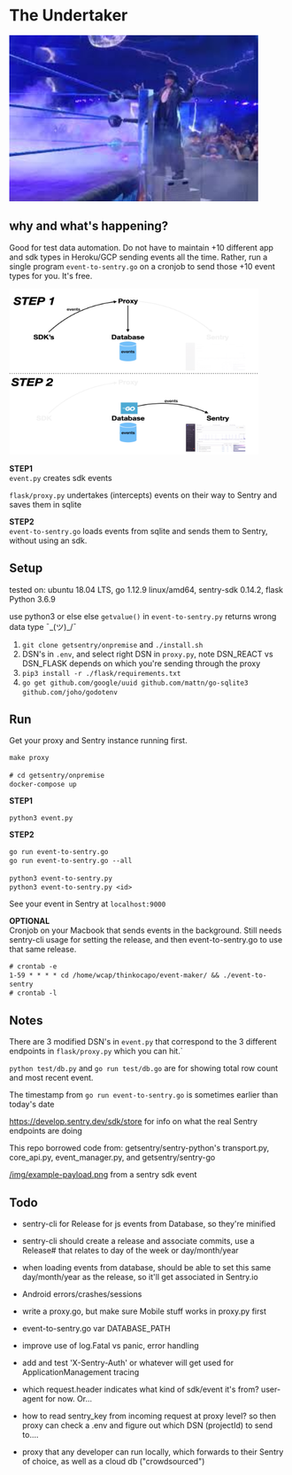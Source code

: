 <!-- ![The Undertaker](./img/undertaker-1.png) -->
# The Undertaker

<img src="./img/undertaker-4.jpeg" width="450" height="300">  

## why and what's happening?  
Good for test data automation. Do not have to maintain +10 different app and sdk types in Heroku/GCP sending events all the time. Rather, run a single program `event-to-sentry.go` on a cronjob to send those +10 event types for you. It's free. 

<img src="./img/event-maker-slide-2.001.png" width="450" height="300">  

**STEP1**  
`event.py` creates sdk events

`flask/proxy.py` undertakes (intercepts) events on their way to Sentry and saves them in sqlite

**STEP2**  
`event-to-sentry.go` loads events from sqlite and sends them to Sentry, without using an sdk.

## Setup
tested on: ubuntu 18.04 LTS, go 1.12.9 linux/amd64, sentry-sdk 0.14.2, flask Python 3.6.9

use python3 or else else `getvalue()` in `event-to-sentry.py` returns wrong data type ¯\_(ツ)_/¯

1. `git clone getsentry/onpremise` and `./install.sh`
2. DSN's in `.env`, and select right DSN in `proxy.py`, note DSN_REACT vs DSN_FLASK depends on which you're sending through the proxy
3. `pip3 install -r ./flask/requirements.txt`
4. `go get github.com/google/uuid github.com/mattn/go-sqlite3 github.com/joho/godotenv`

## Run
Get your proxy and Sentry instance running first.
```
make proxy

# cd getsentry/onpremise
docker-compose up
```
**STEP1**  
```
python3 event.py
```
**STEP2**  
```
go run event-to-sentry.go
go run event-to-sentry.go --all

python3 event-to-sentry.py
python3 event-to-sentry.py <id>
```
See your event in Sentry at `localhost:9000`

**OPTIONAL**  
Cronjob on your Macbook that sends events in the background. Still needs sentry-cli usage for setting the release, and then event-to-sentry.go to use that same release.
```
# crontab -e
1-59 * * * * cd /home/wcap/thinkocapo/event-maker/ && ./event-to-sentry
# crontab -l
```

## Notes
There are 3 modified DSN's in `event.py` that correspond to the 3 different endpoints in `flask/proxy.py` which you can hit.`

`python test/db.py` and `go run test/db.go` are for showing total row count and most recent event.

The timestamp from `go run event-to-sentry.go` is sometimes earlier than today's date

https://develop.sentry.dev/sdk/store for info on what the real Sentry endpoints are doing

This repo borrowed code from: getsentry/sentry-python's transport.py, core_api.py, event_manager.py, and getsentry/sentry-go

[/img/example-payload.png](./img/example-payload.png) from a sentry sdk event

## Todo

- sentry-cli for Release for js events from Database, so they're minified
- sentry-cli should create a release and associate commits, use a Release# that relates to day of the week or day/month/year
- when loading events from database, should be able to set this same day/month/year as the release, so it'll get associated in Sentry.io

- Android errors/crashes/sessions

- write a proxy.go, but make sure Mobile stuff works in proxy.py first
- event-to-sentry.go var DATABASE_PATH
- improve use of log.Fatal vs panic, error handling
- add and test 'X-Sentry-Auth' or whatever will get used for ApplicationManagement tracing 
- which request.header indicates what kind of sdk/event it's from? user-agent for now. Or...  
- how to read sentry_key from incoming request at proxy level? so then proxy can check a .env and figure out which DSN (projectId) to send to....
- proxy that any developer can run locally, which forwards to their Sentry of choice, as well as a cloud db ("crowdsourced")
